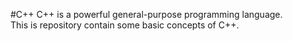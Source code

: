 #C++
C++ is a powerful general-purpose programming language.  <br />
This is repository contain some basic concepts of C++.
